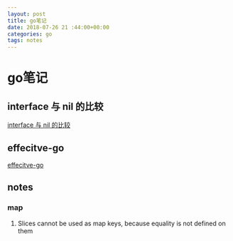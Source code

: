 ```yaml
---
layout: post
title: go笔记
date: 2018-07-26 21 :44:00+00:00
categories: go
tags: notes
---
```

# go笔记

## interface 与 nil 的比较

[interface 与 nil 的比较](https://studygolang.com/articles/10635)

## effecitve-go

[effecitve-go]()

## notes

### map

1. Slices cannot be used as map keys, because equality is not defined on them
